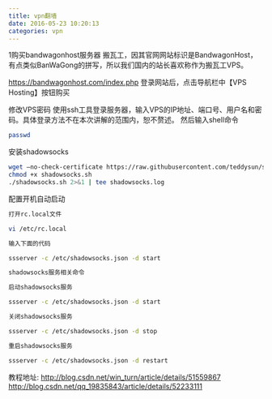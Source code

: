 ```yaml
---
title: vpn翻墙
date: 2016-05-23 10:20:13
categories: vpn
---
```

1购买bandwagonhost服务器
搬瓦工，因其官网网站标识是BandwagonHost，有点类似BanWaGong的拼写，所以我们国内的站长喜欢称作为搬瓦工VPS。

https://bandwagonhost.com/index.php
登录网站后，点击导航栏中【VPS Hosting】按钮购买


修改VPS密码
使用ssh工具登录服务器，输入VPS的IP地址、端口号、用户名和密码。具体登录方法不在本次讲解的范围内，恕不赘述。
然后输入shell命令
```bash
passwd
```

安装shadowsocks
```bash
wget –no-check-certificate https://raw.githubusercontent.com/teddysun/shadowsocks_install/master/shadowsocks.sh  
chmod +x shadowsocks.sh  
./shadowsocks.sh 2>&1 | tee shadowsocks.log  
```

配置开机自动启动
```bash
打开rc.local文件

vi /etc/rc.local

输入下面的代码

ssserver -c /etc/shadowsocks.json -d start

shadowsocks服务相关命令

启动shadowsocks服务

ssserver -c /etc/shadowsocks.json -d start

关闭shadowsocks服务

ssserver -c /etc/shadowsocks.json -d stop

重启shadowsocks服务

ssserver -c /etc/shadowsocks.json -d restart
```
教程地址: 
http://blog.csdn.net/win_turn/article/details/51559867
http://blog.csdn.net/qq_19835843/article/details/52233111